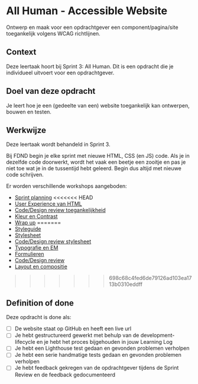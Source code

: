 # All Human - Accessible Website

Ontwerp en maak voor een opdrachtgever een component/pagina/site toegankelijk volgens WCAG richtlijnen.


## Context
Deze leertaak hoort bij Sprint 3: All Human. 
Dit is een opdracht die je individueel uitvoert voor een opdrachtgever.


## Doel van deze opdracht
Je leert hoe je een (gedeelte van een) website toegankelijk kan ontwerpen, bouwen en testen.


## Werkwijze
Deze leertaak wordt behandeld in Sprint 3. 

Bij FDND begin je elke sprint met nieuwe HTML, CSS (en JS) code. Als je in dezelfde code doorwerkt, wordt het vaak een beetje een zooitje en pas je niet toe wat je in de tussentijd hebt geleerd. Begin dus altijd met nieuwe code schrijven.

Er worden verschillende workshops aangeboden:

- [Sprint planning](sprint-planning.md)
<<<<<<< HEAD
- [User Experience van HTML](user-experience-van-html.md)
- [Code/Design review toegankelijkheid](code-design-review-toegankelijkheid.md)
- [Kleur en Contrast](kleur-contrast.md)
- [Wrap up](wrap-up.md)
=======
- [Styleguide](styleguide.md)
- [Stylesheet](stylesheet.md)
- [Code/Design review stylesheet](code-design-review-stylesheet.md)
- [Typografie en EM](typografie-en-em.md)
- [Formulieren](formulieren.md)
- [Code/Design review](code-design-review.md)
- [Layout en compositie](layout-en-compositie.md)

>>>>>>> 698c68c4fed6de79126ad103ea1713b0310eddff

## Definition of done
Deze opdracht is done als:

- [ ] De website staat op GitHub en heeft een live url
- [ ] Je hebt gestructureerd gewerkt met behulp van de development-lifecycle en je hebt het proces bijgehouden in jouw Learning Log
- [ ] Je hebt een Lighthouse test gedaan en gevonden problemen verholpen
- [ ] Je hebt een serie handmatige tests gedaan en gevonden problemen verholpen
- [ ] Je hebt feedback gekregen van de opdrachtgever tijdens de Sprint Review en de feedback gedocumenteerd

